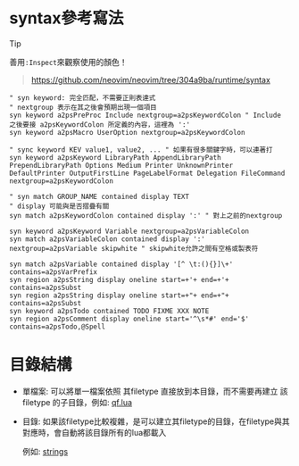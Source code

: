 # syntax參考寫法

> [!TIP]
> 善用`:Inspect`來觀察使用的顏色！

> https://github.com/neovim/neovim/tree/304a9ba/runtime/syntax


```vim
" syn keyword: 完全匹配，不需要正則表達式
" nextgroup 表示在其之後會預期出現一個項目
syn keyword a2psPreProc Include nextgroup=a2psKeywordColon " Include 之後要接 a2psKeywordColon 所定義的內容，這裡為 ':'
syn keyword a2psMacro UserOption nextgroup=a2psKeywordColon

" sync keyword KEV value1, value2, ... " 如果有很多關鍵字時，可以連著打
syn keyword a2psKeyword LibraryPath AppendLibraryPath PrependLibraryPath Options Medium Printer UnknownPrinter DefaultPrinter OutputFirstLine PageLabelFormat Delegation FileCommand nextgroup=a2psKeywordColon

" syn match GROUP_NAME contained display TEXT
" display 可能與是否摺疊有關
syn match a2psKeywordColon contained display ':' " 對上之前的nextgroup

syn keyword a2psKeyword Variable nextgroup=a2psVariableColon
syn match a2psVariableColon contained display ':' nextgroup=a2psVariable skipwhite " skipwhite允許之間有空格或製表符

syn match a2psVariable contained display '[^ \t:(){}]\+' contains=a2psVarPrefix
syn region a2psString display oneline start=+'+ end=+'+ contains=a2psSubst
syn region a2psString display oneline start=+"+ end=+"+ contains=a2psSubst
syn keyword a2psTodo contained TODO FIXME XXX NOTE
syn region a2psComment display oneline start='^\s*#' end='$' contains=a2psTodo,@Spell
```

# 目錄結構

- 單檔案: 可以將單一檔案依照 其filetype 直接放到本目錄，而不需要再建立 該filetype 的子目錄，例如: [qf.lua](qf.lua)
- 目錄: 如果該filetype比較複雜，是可以建立其filetype的目錄，在filetype與其對應時，會自動將該目錄所有的lua都載入

    例如: [strings](./strings)

